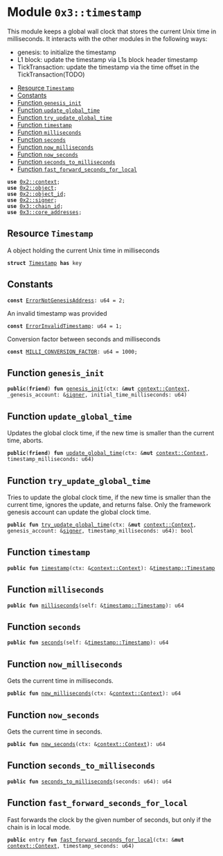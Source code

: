 
<a name="0x3_timestamp"></a>

# Module `0x3::timestamp`

This module keeps a global wall clock that stores the current Unix time in milliseconds.
It interacts with the other modules in the following ways:
* genesis: to initialize the timestamp
* L1 block: update the timestamp via L1s block header timestamp
* TickTransaction: update the timestamp via the time offset in the TickTransaction(TODO)


-  [Resource `Timestamp`](#0x3_timestamp_Timestamp)
-  [Constants](#@Constants_0)
-  [Function `genesis_init`](#0x3_timestamp_genesis_init)
-  [Function `update_global_time`](#0x3_timestamp_update_global_time)
-  [Function `try_update_global_time`](#0x3_timestamp_try_update_global_time)
-  [Function `timestamp`](#0x3_timestamp_timestamp)
-  [Function `milliseconds`](#0x3_timestamp_milliseconds)
-  [Function `seconds`](#0x3_timestamp_seconds)
-  [Function `now_milliseconds`](#0x3_timestamp_now_milliseconds)
-  [Function `now_seconds`](#0x3_timestamp_now_seconds)
-  [Function `seconds_to_milliseconds`](#0x3_timestamp_seconds_to_milliseconds)
-  [Function `fast_forward_seconds_for_local`](#0x3_timestamp_fast_forward_seconds_for_local)


<pre><code><b>use</b> <a href="">0x2::context</a>;
<b>use</b> <a href="">0x2::object</a>;
<b>use</b> <a href="">0x2::object_id</a>;
<b>use</b> <a href="">0x2::signer</a>;
<b>use</b> <a href="chain_id.md#0x3_chain_id">0x3::chain_id</a>;
<b>use</b> <a href="core_addresses.md#0x3_core_addresses">0x3::core_addresses</a>;
</code></pre>



<a name="0x3_timestamp_Timestamp"></a>

## Resource `Timestamp`

A object holding the current Unix time in milliseconds


<pre><code><b>struct</b> <a href="timestamp.md#0x3_timestamp_Timestamp">Timestamp</a> <b>has</b> key
</code></pre>



<a name="@Constants_0"></a>

## Constants


<a name="0x3_timestamp_ErrorNotGenesisAddress"></a>



<pre><code><b>const</b> <a href="timestamp.md#0x3_timestamp_ErrorNotGenesisAddress">ErrorNotGenesisAddress</a>: u64 = 2;
</code></pre>



<a name="0x3_timestamp_ErrorInvalidTimestamp"></a>

An invalid timestamp was provided


<pre><code><b>const</b> <a href="timestamp.md#0x3_timestamp_ErrorInvalidTimestamp">ErrorInvalidTimestamp</a>: u64 = 1;
</code></pre>



<a name="0x3_timestamp_MILLI_CONVERSION_FACTOR"></a>

Conversion factor between seconds and milliseconds


<pre><code><b>const</b> <a href="timestamp.md#0x3_timestamp_MILLI_CONVERSION_FACTOR">MILLI_CONVERSION_FACTOR</a>: u64 = 1000;
</code></pre>



<a name="0x3_timestamp_genesis_init"></a>

## Function `genesis_init`



<pre><code><b>public</b>(<b>friend</b>) <b>fun</b> <a href="timestamp.md#0x3_timestamp_genesis_init">genesis_init</a>(ctx: &<b>mut</b> <a href="_Context">context::Context</a>, _genesis_account: &<a href="">signer</a>, initial_time_milliseconds: u64)
</code></pre>



<a name="0x3_timestamp_update_global_time"></a>

## Function `update_global_time`

Updates the global clock time, if the new time is smaller than the current time, aborts.


<pre><code><b>public</b>(<b>friend</b>) <b>fun</b> <a href="timestamp.md#0x3_timestamp_update_global_time">update_global_time</a>(ctx: &<b>mut</b> <a href="_Context">context::Context</a>, timestamp_milliseconds: u64)
</code></pre>



<a name="0x3_timestamp_try_update_global_time"></a>

## Function `try_update_global_time`

Tries to update the global clock time, if the new time is smaller than the current time, ignores the update, and returns false.
Only the framework genesis account can update the global clock time.


<pre><code><b>public</b> <b>fun</b> <a href="timestamp.md#0x3_timestamp_try_update_global_time">try_update_global_time</a>(ctx: &<b>mut</b> <a href="_Context">context::Context</a>, genesis_account: &<a href="">signer</a>, timestamp_milliseconds: u64): bool
</code></pre>



<a name="0x3_timestamp_timestamp"></a>

## Function `timestamp`



<pre><code><b>public</b> <b>fun</b> <a href="timestamp.md#0x3_timestamp">timestamp</a>(ctx: &<a href="_Context">context::Context</a>): &<a href="timestamp.md#0x3_timestamp_Timestamp">timestamp::Timestamp</a>
</code></pre>



<a name="0x3_timestamp_milliseconds"></a>

## Function `milliseconds`



<pre><code><b>public</b> <b>fun</b> <a href="timestamp.md#0x3_timestamp_milliseconds">milliseconds</a>(self: &<a href="timestamp.md#0x3_timestamp_Timestamp">timestamp::Timestamp</a>): u64
</code></pre>



<a name="0x3_timestamp_seconds"></a>

## Function `seconds`



<pre><code><b>public</b> <b>fun</b> <a href="timestamp.md#0x3_timestamp_seconds">seconds</a>(self: &<a href="timestamp.md#0x3_timestamp_Timestamp">timestamp::Timestamp</a>): u64
</code></pre>



<a name="0x3_timestamp_now_milliseconds"></a>

## Function `now_milliseconds`

Gets the current time in milliseconds.


<pre><code><b>public</b> <b>fun</b> <a href="timestamp.md#0x3_timestamp_now_milliseconds">now_milliseconds</a>(ctx: &<a href="_Context">context::Context</a>): u64
</code></pre>



<a name="0x3_timestamp_now_seconds"></a>

## Function `now_seconds`

Gets the current time in seconds.


<pre><code><b>public</b> <b>fun</b> <a href="timestamp.md#0x3_timestamp_now_seconds">now_seconds</a>(ctx: &<a href="_Context">context::Context</a>): u64
</code></pre>



<a name="0x3_timestamp_seconds_to_milliseconds"></a>

## Function `seconds_to_milliseconds`



<pre><code><b>public</b> <b>fun</b> <a href="timestamp.md#0x3_timestamp_seconds_to_milliseconds">seconds_to_milliseconds</a>(seconds: u64): u64
</code></pre>



<a name="0x3_timestamp_fast_forward_seconds_for_local"></a>

## Function `fast_forward_seconds_for_local`

Fast forwards the clock by the given number of seconds, but only if the chain is in local mode.


<pre><code><b>public</b> entry <b>fun</b> <a href="timestamp.md#0x3_timestamp_fast_forward_seconds_for_local">fast_forward_seconds_for_local</a>(ctx: &<b>mut</b> <a href="_Context">context::Context</a>, timestamp_seconds: u64)
</code></pre>
